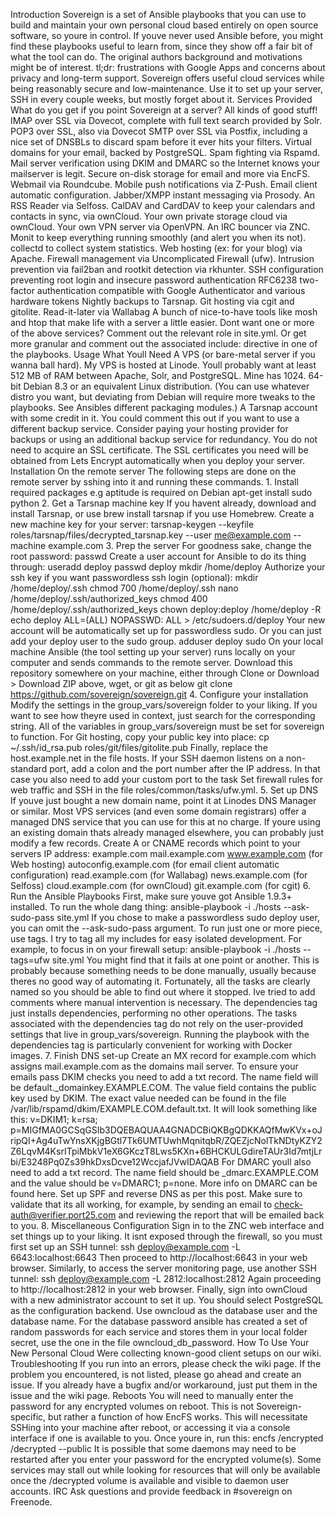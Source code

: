 Introduction Sovereign is a set of Ansible playbooks that you can use to build and maintain your own personal cloud based entirely on open source software, so youre in control. If youve never used Ansible before, you might find these playbooks useful to learn from, since they show off a fair bit of what the tool can do. The original authors background and motivations might be of interest. tl;dr: frustrations with Google Apps and concerns about privacy and long-term support. Sovereign offers useful cloud services while being reasonably secure and low-maintenance. Use it to set up your server, SSH in every couple weeks, but mostly forget about it. Services Provided What do you get if you point Sovereign at a server? All kinds of good stuff! IMAP over SSL via Dovecot, complete with full text search provided by Solr. POP3 over SSL, also via Dovecot SMTP over SSL via Postfix, including a nice set of DNSBLs to discard spam before it ever hits your filters. Virtual domains for your email, backed by PostgreSQL. Spam fighting via Rspamd. Mail server verification using DKIM and DMARC so the Internet knows your mailserver is legit. Secure on-disk storage for email and more via EncFS. Webmail via Roundcube. Mobile push notifications via Z-Push. Email client automatic configuration. Jabber/XMPP instant messaging via Prosody. An RSS Reader via Selfoss. CalDAV and CardDAV to keep your calendars and contacts in sync, via ownCloud. Your own private storage cloud via ownCloud. Your own VPN server via OpenVPN. An IRC bouncer via ZNC. Monit to keep everything running smoothly (and alert you when its not). collectd to collect system statistics. Web hosting (ex: for your blog) via Apache. Firewall management via Uncomplicated Firewall (ufw). Intrusion prevention via fail2ban and rootkit detection via rkhunter. SSH configuration preventing root login and insecure password authentication RFC6238 two-factor authentication compatible with Google Authenticator and various hardware tokens Nightly backups to Tarsnap. Git hosting via cgit and gitolite. Read-it-later via Wallabag A bunch of nice-to-have tools like mosh and htop that make life with a server a little easier. Dont want one or more of the above services? Comment out the relevant role in site.yml. Or get more granular and comment out the associated include: directive in one of the playbooks. Usage What Youll Need A VPS (or bare-metal server if you wanna ball hard). My VPS is hosted at Linode. Youll probably want at least 512 MB of RAM between Apache, Solr, and PostgreSQL. Mine has 1024. 64-bit Debian 8.3 or an equivalent Linux distribution. (You can use whatever distro you want, but deviating from Debian will require more tweaks to the playbooks. See Ansibles different packaging modules.) A Tarsnap account with some credit in it. You could comment this out if you want to use a different backup service. Consider paying your hosting provider for backups or using an additional backup service for redundancy. You do not need to acquire an SSL certificate. The SSL certificates you need will be obtained from Lets Encrypt automatically when you deploy your server. Installation On the remote server The following steps are done on the remote server by sshing into it and running these commands. 1. Install required packages e.g aptitude is required on Debian apt-get install sudo python 2. Get a Tarsnap machine key If you havent already, download and install Tarsnap, or use brew install tarsnap if you use Homebrew. Create a new machine key for your server: tarsnap-keygen --keyfile roles/tarsnap/files/decrypted_tarsnap.key --user me@example.com --machine example.com 3. Prep the server For goodness sake, change the root password: passwd Create a user account for Ansible to do its thing through: useradd deploy passwd deploy mkdir /home/deploy Authorize your ssh key if you want passwordless ssh login (optional): mkdir /home/deploy/.ssh chmod 700 /home/deploy/.ssh nano /home/deploy/.ssh/authorized_keys chmod 400 /home/deploy/.ssh/authorized_keys chown deploy:deploy /home/deploy -R echo deploy ALL=(ALL) NOPASSWD: ALL > /etc/sudoers.d/deploy Your new account will be automatically set up for passwordless sudo. Or you can just add your deploy user to the sudo group. adduser deploy sudo On your local machine Ansible (the tool setting up your server) runs locally on your computer and sends commands to the remote server. Download this repository somewhere on your machine, either through Clone or Download > Download ZIP above, wget, or git as below git clone https://github.com/sovereign/sovereign.git 4. Configure your installation Modify the settings in the group_vars/sovereign folder to your liking. If you want to see how theyre used in context, just search for the corresponding string. All of the variables in group_vars/sovereign must be set for sovereign to function. For Git hosting, copy your public key into place: cp ~/.ssh/id_rsa.pub roles/git/files/gitolite.pub Finally, replace the host.example.net in the file hosts. If your SSH daemon listens on a non-standard port, add a colon and the port number after the IP address. In that case you also need to add your custom port to the task Set firewall rules for web traffic and SSH in the file roles/common/tasks/ufw.yml. 5. Set up DNS If youve just bought a new domain name, point it at Linodes DNS Manager or similar. Most VPS services (and even some domain registrars) offer a managed DNS service that you can use for this at no charge. If youre using an existing domain thats already managed elsewhere, you can probably just modify a few records. Create A or CNAME records which point to your servers IP address: example.com mail.example.com www.example.com (for Web hosting) autoconfig.example.com (for email client automatic configuration) read.example.com (for Wallabag) news.example.com (for Selfoss) cloud.example.com (for ownCloud) git.example.com (for cgit) 6. Run the Ansible Playbooks First, make sure youve got Ansible 1.9.3+ installed. To run the whole dang thing: ansible-playbook -i ./hosts --ask-sudo-pass site.yml If you chose to make a passwordless sudo deploy user, you can omit the --ask-sudo-pass argument. To run just one or more piece, use tags. I try to tag all my includes for easy isolated development. For example, to focus in on your firewall setup: ansible-playbook -i ./hosts --tags=ufw site.yml You might find that it fails at one point or another. This is probably because something needs to be done manually, usually because theres no good way of automating it. Fortunately, all the tasks are clearly named so you should be able to find out where it stopped. Ive tried to add comments where manual intervention is necessary. The dependencies tag just installs dependencies, performing no other operations. The tasks associated with the dependencies tag do not rely on the user-provided settings that live in group_vars/sovereign. Running the playbook with the dependencies tag is particularly convenient for working with Docker images. 7. Finish DNS set-up Create an MX record for example.com which assigns mail.example.com as the domains mail server. To ensure your emails pass DKIM checks you need to add a txt record. The name field will be default._domainkey.EXAMPLE.COM. The value field contains the public key used by DKIM. The exact value needed can be found in the file /var/lib/rspamd/dkim/EXAMPLE.COM.default.txt. It will look something like this: v=DKIM1; k=rsa; p=MIGfMA0GCSqGSIb3DQEBAQUAA4GNADCBiQKBgQDKKAQfMwKVx+oJripQI+Ag4uTwYnsXKjgBGtl7Tk6UMTUwhMqnitqbR/ZQEZjcNolTkNDtyKZY2Z6LqvM4KsrITpiMbkV1eX6GKczT8Lws5KXn+6BHCKULGdireTAUr3Id7mtjLrbi/E3248Pq0Zs39hkDxsDcve12WccjafJVwIDAQAB For DMARC youll also need to add a txt record. The name field should be _dmarc.EXAMPLE.COM and the value should be v=DMARC1; p=none. More info on DMARC can be found here. Set up SPF and reverse DNS as per this post. Make sure to validate that its all working, for example, by sending an email to check-auth@verifier.port25.com and reviewing the report that will be emailed back to you. 8. Miscellaneous Configuration Sign in to the ZNC web interface and set things up to your liking. It isnt exposed through the firewall, so you must first set up an SSH tunnel: ssh deploy@example.com -L 6643:localhost:6643 Then proceed to http://localhost:6643 in your web browser. Similarly, to access the server monitoring page, use another SSH tunnel: ssh deploy@example.com -L 2812:localhost:2812 Again proceeding to http://localhost:2812 in your web browser. Finally, sign into ownCloud with a new administrator account to set it up. You should select PostgreSQL as the configuration backend. Use owncloud as the database user and the database name. For the database password ansible has created a set of random passwords for each service and stores them in your local folder secret, use the one in the file owncloud_db_password. How To Use Your New Personal Cloud Were collecting known-good client setups on our wiki. Troubleshooting If you run into an errors, please check the wiki page. If the problem you encountered, is not listed, please go ahead and create an issue. If you already have a bugfix and/or workaround, just put them in the issue and the wiki page. Reboots You will need to manually enter the password for any encrypted volumes on reboot. This is not Sovereign-specific, but rather a function of how EncFS works. This will necessitate SSHing into your machine after reboot, or accessing it via a console interface if one is available to you. Once youre in, run this: encfs /encrypted /decrypted --public It is possible that some daemons may need to be restarted after you enter your password for the encrypted volume(s). Some services may stall out while looking for resources that will only be available once the /decrypted volume is available and visible to daemon user accounts. IRC Ask questions and provide feedback in #sovereign on Freenode.